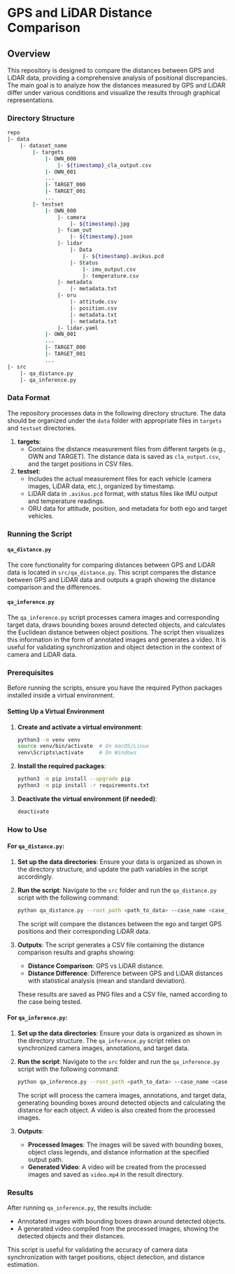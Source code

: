 # GPS and LiDAR Distance Comparison

## Overview

This repository is designed to compare the distances between GPS and LiDAR data, providing a comprehensive analysis of positional discrepancies. The main goal is to analyze how the distances measured by GPS and LiDAR differ under various conditions and visualize the results through graphical representations.

### Directory Structure

```bash
repo
|- data
    |- dataset_name
        |- targets
            |- OWN_000
                |- ${timestamp}_cla_output.csv
            |- OWN_001
            ...
            |- TARGET_000
            |- TARGET_001
            ...
        |- testset
            |- OWN_000
                |- camera
                    |- ${timestamp}.jpg
                |- fcam_out
                    |- ${timestamp}.json
                |- lidar
                    |- Data
                        |- ${timestamp}.avikus.pcd
                    |- Status
                        |- imu_output.csv
                        |- temperature.csv
                |- metadata
                    |- metadata.txt
                |- oru
                    |- attitude.csv
                    |- position.csv
                    |- metadata.txt
                    |- metadata.txt
                |- lidar.yaml
            |- OWN_001
            ...
            |- TARGET_000
            |- TARGET_001
            ...
|- src
    |- qa_distance.py
    |- qa_inference.py
```

### Data Format

The repository processes data in the following directory structure. The data should be organized under the `data` folder with appropriate files in `targets` and `testset` directories.

1. **targets**:
    - Contains the distance measurement files from different targets (e.g., OWN and TARGET). The distance data is saved as `cla_output.csv`, and the target positions in CSV files.
2. **testset**:
    - Includes the actual measurement files for each vehicle (camera images, LiDAR data, etc.), organized by timestamp.
    - LiDAR data in `.avikus.pcd` format, with status files like IMU output and temperature readings.
    - ORU data for attitude, position, and metadata for both ego and target vehicles.

### Running the Script

#### `qa_distance.py`

The core functionality for comparing distances between GPS and LiDAR data is located in `src/qa_distance.py`. This script compares the distance between GPS and LiDAR data and outputs a graph showing the distance comparison and the differences.

#### `qa_inference.py`

The `qa_inference.py` script processes camera images and corresponding target data, draws bounding boxes around detected objects, and calculates the Euclidean distance between object positions. The script then visualizes this information in the form of annotated images and generates a video. It is useful for validating synchronization and object detection in the context of camera and LiDAR data.

### Prerequisites

Before running the scripts, ensure you have the required Python packages installed inside a virtual environment.

#### Setting Up a Virtual Environment

1. **Create and activate a virtual environment**:
   ```bash
   python3 -m venv venv
   source venv/bin/activate  # On macOS/Linux
   venv\Scripts\activate     # On Windows
   ```

2. **Install the required packages**:
   ```bash
   python3 -m pip install --upgrade pip
   python3 -m pip install -r requirements.txt
   ```

3. **Deactivate the virtual environment (if needed)**:
   ```bash
   deactivate
   ```

### How to Use

#### For `qa_distance.py`:

1. **Set up the data directories**:
   Ensure your data is organized as shown in the directory structure, and update the path variables in the script accordingly.

2. **Run the script**:
   Navigate to the `src` folder and run the `qa_distance.py` script with the following command:

   ```bash
   python qa_distance.py --root_path <path_to_data> --case_name <case_name>
   ```

   The script will compare the distances between the ego and target GPS positions and their corresponding LiDAR data.

3. **Outputs**:
   The script generates a CSV file containing the distance comparison results and graphs showing:

   - **Distance Comparison**: GPS vs LiDAR distance.
   - **Distance Difference**: Difference between GPS and LiDAR distances with statistical analysis (mean and standard deviation).
   
   These results are saved as PNG files and a CSV file, named according to the case being tested.

#### For `qa_inference.py`:

1. **Set up the data directories**:
   Ensure your data is organized as shown in the directory structure. The `qa_inference.py` script relies on synchronized camera images, annotations, and target data.

2. **Run the script**:
   Navigate to the `src` folder and run the `qa_inference.py` script with the following command:

   ```bash
   python qa_inference.py --root_path <path_to_data> --case_name <case_name>
   ```

   The script will process the camera images, annotations, and target data, generating bounding boxes around detected objects and calculating the distance for each object. A video is also created from the processed images.

3. **Outputs**:
   - **Processed Images**: The images will be saved with bounding boxes, object class legends, and distance information at the specified output path.
   - **Generated Video**: A video will be created from the processed images and saved as `video.mp4` in the result directory.

### Results

After running `qa_inference.py`, the results include:

- Annotated images with bounding boxes drawn around detected objects.
- A generated video compiled from the processed images, showing the detected objects and their distances.

This script is useful for validating the accuracy of camera data synchronization with target positions, object detection, and distance estimation.